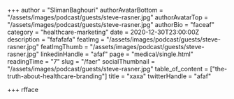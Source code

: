 +++
author = "SlimanBaghouri"
authorAvatarBottom = "/assets/images/podcast/guests/steve-rasner.jpg"
authorAvatarTop = "/assets/images/podcast/guests/steve-rasner.jpg"
authorBio = "faceaf"
category = "healthcare-marketing"
date = 2020-12-30T23:00:00Z
description = "fafafafa"
featImg = "/assets/images/podcast/guests/steve-rasner.jpg"
featImgThumb = "/assets/images/podcast/guests/steve-rasner.jpg"
linkedinHandle = "afaf"
page = "medical/single.html"
readingTime = "7"
slug = "/faer"
socialThumbnail = "/assets/images/podcast/guests/steve-rasner.jpg"
table_of_content = ["the-truth-about-healthcare-branding"]
title = "xaxa"
twitterHandle = "afaf"

+++
rfface
